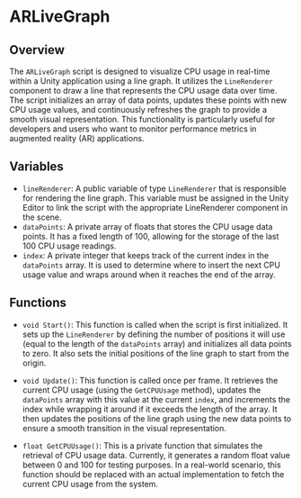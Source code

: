# ARLiveGraph

## Overview
The `ARLiveGraph` script is designed to visualize CPU usage in real-time within a Unity application using a line graph. It utilizes the `LineRenderer` component to draw a line that represents the CPU usage data over time. The script initializes an array of data points, updates these points with new CPU usage values, and continuously refreshes the graph to provide a smooth visual representation. This functionality is particularly useful for developers and users who want to monitor performance metrics in augmented reality (AR) applications.

## Variables
- `lineRenderer`: A public variable of type `LineRenderer` that is responsible for rendering the line graph. This variable must be assigned in the Unity Editor to link the script with the appropriate LineRenderer component in the scene.
- `dataPoints`: A private array of floats that stores the CPU usage data points. It has a fixed length of 100, allowing for the storage of the last 100 CPU usage readings.
- `index`: A private integer that keeps track of the current index in the `dataPoints` array. It is used to determine where to insert the next CPU usage value and wraps around when it reaches the end of the array.

## Functions
- `void Start()`: This function is called when the script is first initialized. It sets up the `LineRenderer` by defining the number of positions it will use (equal to the length of the `dataPoints` array) and initializes all data points to zero. It also sets the initial positions of the line graph to start from the origin.

- `void Update()`: This function is called once per frame. It retrieves the current CPU usage (using the `GetCPUUsage` method), updates the `dataPoints` array with this value at the current `index`, and increments the index while wrapping it around if it exceeds the length of the array. It then updates the positions of the line graph using the new data points to ensure a smooth transition in the visual representation.

- `float GetCPUUsage()`: This is a private function that simulates the retrieval of CPU usage data. Currently, it generates a random float value between 0 and 100 for testing purposes. In a real-world scenario, this function should be replaced with an actual implementation to fetch the current CPU usage from the system.